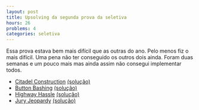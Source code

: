 ```yaml
---
layout: post
title: Upsolving da segunda prova da seletiva
hours: 26
problems: 4
categories: seletiva
---
```


Essa prova estava bem mais difícil que as outras do ano. Pelo menos fiz o mais difícil. Uma pena não ter conseguido os outros dois ainda. Foram duas semanas e um pouco mais mas ainda assim não consegui implementar todos.

- [Citadel Construction](https://open.kattis.com/problems/citadelconstruction) [(solução)](https://github.com/LGBitencourt/Competitive-Programming/blob/master/kattis/citadelconstruction.cpp)
- [Button Bashing](https://open.kattis.com/problems/buttonbashing) [(solução)](https://github.com/LGBitencourt/Competitive-Programming/blob/master/kattis/buttonbashing.cpp)
- [Highway Hassle](https://open.kattis.com/problems/highwayhassle) [(solução)](https://github.com/LGBitencourt/Competitive-Programming/blob/master/kattis/highwayhassle.cpp)
- [Jury Jeopardy](https://open.kattis.com/problems/juryjeopardy) [(solução)](https://github.com/LGBitencourt/Competitive-Programming/blob/master/kattis/juryjeopardy.cpp)

